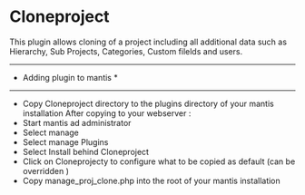 # Cloneproject
This plugin allows cloning of a project including all additional data such as Hierarchy, Sub Projects, Categories, Custom filelds and users.

************************************
* Adding plugin to mantis          *
************************************ 
- Copy Cloneproject directory to the plugins directory of your mantis installation
After copying to your webserver :
- Start mantis ad administrator
- Select manage
- Select manage Plugins
- Select Install behind Cloneproject
- Click on Cloneprojecty to configure what to be copied as default (can be overridden )
- Copy manage_proj_clone.php into the root of your mantis installation
